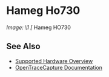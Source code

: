 # Hameg Ho730
**Image: \1*
[*
Hameg HO730
## See Also
- [Supported Hardware Overview](../supported-hardware.md)
- [OpenTraceCapture Documentation](../../opentracecapture/overview.md)
